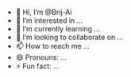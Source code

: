- 👋 Hi, I’m @Brij-Ai
- 👀 I’m interested in ...
- 🌱 I’m currently learning ...
- 💞️ I’m looking to collaborate on ...
- 📫 How to reach me ...
- 😄 Pronouns: ...
- ⚡ Fun fact: ...

<!---
Brij-Ai/Brij-Ai is a ✨ special ✨ repository because its `README.md` (this file) appears on your GitHub profile.
You can click the Preview link to take a look at your changes.
--->
